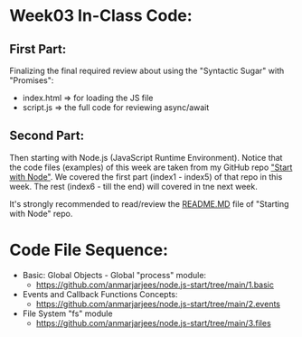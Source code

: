 # Week03 In-Class Code:

## First Part:
Finalizing the final required review about using the "Syntactic Sugar" with "Promises":
- index.html => for loading the JS file
- script.js => the full code for reviewing async/await

## Second Part:
Then starting with Node.js (JavaScript Runtime Environment). Notice that the code files (examples) of this week are taken from my GitHub repo ["Start with Node"](https://github.com/anmarjarjees/node.js-start). We covered the first part (index1 - index5) of that repo in this week. The rest (index6 - till the end) will covered in tne next week.

It's strongly recommended to read/review the [README.MD](https://github.com/anmarjarjees/node.js-start) file of "Starting with Node" repo.

# Code File Sequence:
- Basic: Global Objects - Global "process" module:
    - https://github.com/anmarjarjees/node.js-start/tree/main/1.basic
- Events and Callback Functions Concepts:
    - https://github.com/anmarjarjees/node.js-start/tree/main/2.events
- File System "fs" module
    - https://github.com/anmarjarjees/node.js-start/tree/main/3.files
